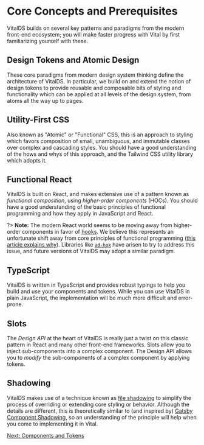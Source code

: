 # Core Concepts and Prerequisites

VitalDS builds on several key patterns and paradigms from the modern front-end ecosystem; you will
make faster progress with Vital by first familiarizing yourself with these.

## Design Tokens and Atomic Design

These core paradigms from modern design system thinking define the architecture of VitalDS. In
particular, we build on and extend the notion of design tokens to provide reusable and composable
bits of styling and functionality which can be applied at all levels of the design system, from
atoms all the way up to pages.

## Utility-First CSS

Also known as "Atomic" or "Functional" CSS, this is an approach to styling which favors composition
of small, unambiguous, and immutable classes over complex and cascading styles. You should have a
good understanding of the hows and whys of this approach, and the Tailwind CSS utility library which
adopts it.

## Functional React

VitalDS is built on React, and makes extensive use of a pattern known as _functional composition_,
using _higher-order components_ (HOCs). You should have a good understanding of the basic principles
of functional programming and how they apply in JavaScript and React.

?> **Note:** The modern React world seems to be moving away from higher-order components in favor of
[hooks](https://legacy.reactjs.org/docs/hooks-intro.html ':target=_blank'). We believe this
represents an unfortunate shift away from core principles of functional programming ([this article
explains why](https://www.robinwieruch.de/react-higher-order-components/ ':target=_blank')).
Libraries like [`ad-hok`](https://github.com/helixbass/ad-hok ':target=_blank') have arisen to try
to address this issue, and future versions of VitalDS may adopt a similar paradigm.

## TypeScript

VitalDS is written in TypeScript and provides robust typings to help you build and use your
components and tokens. While you can use VitalDS in plain JavaScript, the implementation will be
much more difficult and error-prone.

## Slots

The _Design API_ at the heart of VitalDS is really just a twist on this classic pattern in React and
many other front-end frameworks. Slots allow you to inject sub-components into a complex component.
The Design API allows you to _modify_ the sub-components of a complex component by applying tokens.

## Shadowing

VitalDS makes use of a technique known as [file shadowing](/Development/Guides/Shadowing) to
simplify the process of overriding or extending core styling or behavior. Although the details are
different, this is theoretically similar to (and inspired by) [Gatsby Component
Shadowing](https://www.gatsbyjs.com/blog/2019-04-29-component-shadowing/ ':target=_blank'), so an
understanding of the principle will help when you come to implementing it in Vital.

[Next: Components and Tokens](./ComponentsAndTokens.md)
